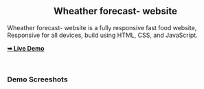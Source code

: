 
<h2 align="center">Wheather forecast- website</h2>

  Wheather forecast- website is a fully responsive fast food website, <br />Responsive for all devices, build using HTML, CSS, and JavaScript.

  <a href="https://student-vani.github.io/Weather/ "><strong>➥ Live Demo</strong></a>

</div>

<br />

### Demo Screeshots


